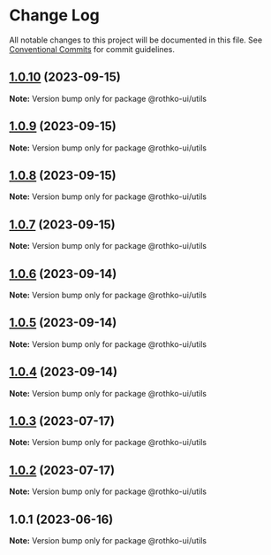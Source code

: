 # Change Log

All notable changes to this project will be documented in this file.
See [Conventional Commits](https://conventionalcommits.org) for commit guidelines.

## [1.0.10](https://github.com/rothko-ui/rothko-ui/compare/@rothko-ui/utils@1.0.9...@rothko-ui/utils@1.0.10) (2023-09-15)

**Note:** Version bump only for package @rothko-ui/utils





## [1.0.9](https://github.com/rothko-ui/rothko-ui/compare/@rothko-ui/utils@1.0.8...@rothko-ui/utils@1.0.9) (2023-09-15)

**Note:** Version bump only for package @rothko-ui/utils





## [1.0.8](https://github.com/rothko-ui/rothko-ui/compare/@rothko-ui/utils@1.0.7...@rothko-ui/utils@1.0.8) (2023-09-15)

**Note:** Version bump only for package @rothko-ui/utils





## [1.0.7](https://github.com/rothko-ui/rothko-ui/compare/@rothko-ui/utils@1.0.6...@rothko-ui/utils@1.0.7) (2023-09-15)

**Note:** Version bump only for package @rothko-ui/utils





## [1.0.6](https://github.com/rothko-ui/rothko-ui/compare/@rothko-ui/utils@1.0.5...@rothko-ui/utils@1.0.6) (2023-09-14)

**Note:** Version bump only for package @rothko-ui/utils





## [1.0.5](https://github.com/rothko-ui/rothko-ui/compare/@rothko-ui/utils@1.0.4...@rothko-ui/utils@1.0.5) (2023-09-14)

**Note:** Version bump only for package @rothko-ui/utils





## [1.0.4](https://github.com/rothko-ui/rothko-ui/compare/@rothko-ui/utils@1.0.3...@rothko-ui/utils@1.0.4) (2023-09-14)

**Note:** Version bump only for package @rothko-ui/utils





## [1.0.3](https://github.com/rothko-ui/rothko-ui/compare/@rothko-ui/utils@1.0.2...@rothko-ui/utils@1.0.3) (2023-07-17)

**Note:** Version bump only for package @rothko-ui/utils

## [1.0.2](https://github.com/rothko-ui/rothko-ui/compare/@rothko-ui/utils@1.0.1...@rothko-ui/utils@1.0.2) (2023-07-17)

**Note:** Version bump only for package @rothko-ui/utils

## 1.0.1 (2023-06-16)

**Note:** Version bump only for package @rothko-ui/utils
